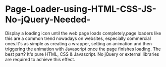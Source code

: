# Page-Loader-using-HTML-CSS-JS-No-jQuery-Needed-
Display a loading icon until the web page loads completely,page loaders like this are a common trend nowadays on websites, especially commercial ones.It's as simple as creating a wrapper, setting an animation and then triggering the animation with Javascript once the page finishes loading. The best part? It's pure HTML, CSS &amp; Javascript. No jQuery or external libraries are required to achieve this effect.
